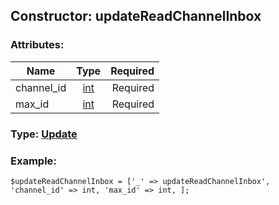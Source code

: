 ## Constructor: updateReadChannelInbox  

### Attributes:

| Name     |    Type       | Required |
|----------|:-------------:|---------:|
|channel\_id|[int](../types/int.md) | Required|
|max\_id|[int](../types/int.md) | Required|



### Type: [Update](../types/Update.md)


### Example:

```
$updateReadChannelInbox = ['_' => updateReadChannelInbox', 'channel_id' => int, 'max_id' => int, ];
```